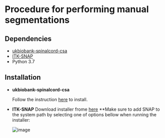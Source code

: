 # Procedure for performing manual segmentations

## Dependencies
  * [ukbiobank-spinalcord-csa](https://github.com/sct-pipeline/ukbiobank-spinalcord-csa#installation)
  * [ITK-SNAP](http://www.itksnap.org/pmwiki/pmwiki.php?n=Downloads.SNAP3)
  * Python 3.7
## Installation

* **ukbiobank-spinalcord-csa**

    Follow the instruction [here](https://github.com/sct-pipeline/ukbiobank-spinalcord-csa#installation) to install.
* **ITK-SNAP**
    Download installer frome [here](http://www.itksnap.org/pmwiki/pmwiki.php?n=Downloads.SNAP3)
    **Make sure to add SNAP to the system path by selecting one of options bellow when running the installer:
    
    ![image](https://user-images.githubusercontent.com/71230552/108115977-e7a21180-7068-11eb-9bfc-df541ad82bc6.png)
